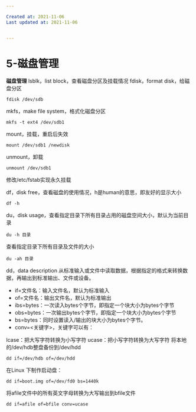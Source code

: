 ```yaml
---

Created at: 2021-11-06
Last updated at: 2021-11-06


---
```


# 5-磁盘管理


**磁盘管理**
lsblk，list block，查看磁盘分区及挂载情况
fdisk，format disk，给磁盘分区
```
fdisk /dev/sdb
```
mkfs，make file system，格式化磁盘分区
```
mkfs -t ext4 /dev/sdb1
```
mount，挂载，重启后失效
```
mount /dev/sdb1 /newdisk
```
unmount，卸载
```
unmount /dev/sdb1
```
修改/etc/fstab实现永久挂载

df，disk free，查看磁盘的使用情况，h是human的意思，即友好的显示大小
```
df -h
```
du，disk usage，查看指定目录下所有目录占用的磁盘空间大小，默认为当前目录
```
du -h 目录
```
查看指定目录下所有目录及文件的大小
```
du -ah 目录
```

dd，data description
从标准输入或文件中读取数据，根据指定的格式来转换数据，再输出到标准输出、文件或设备。

* if=文件名：输入文件名，默认为标准输入
* of=文件名：输出文件名，默认为标准输出
* ibs=bytes：一次读入bytes个字节，即指定一个块大小为bytes个字节
* obs=bytes：一次输出bytes个字节，即指定一个块大小为bytes个字节
* bs=bytes：同时设置读入/输出的块大小为bytes个字节。
* conv=<关键字>，关键字可以有：

lcase：把大写字符转换为小写字符
ucase：把小写字符转换为大写字符
将本地的/dev/hdb整盘备份到/dev/hdd
```
dd if=/dev/hdb of=/dev/hdd
```
在Linux 下制作启动盘：
```
dd if=boot.img of=/dev/fd0 bs=1440k
```
将afile文件中的所有英文字母转换为大写输出到bfile文件
```
dd if=afile of=bfile conv=ucase
```

